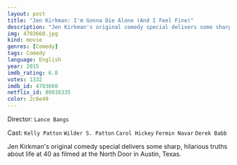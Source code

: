 ```yaml
---
layout: post
title: "Jen Kirkman: I'm Gonna Die Alone (And I Feel Fine)"
description: "Jen Kirkman's original comedy special delivers some sharp, hilarious truths about life at 40 as filmed at the North Door in Austin, Texas..."
img: 4703660.jpg
kind: movie
genres: [Comedy]
tags: Comedy 
language: English
year: 2015
imdb_rating: 6.8
votes: 1332
imdb_id: 4703660
netflix_id: 80038335
color: 2c6e49
---
```

Director: `Lance Bangs`  

Cast: `Kelly Patton` `Wilder S. Patton` `Carol Hickey` `Fermin Navar` `Derek Babb` 

Jen Kirkman's original comedy special delivers some sharp, hilarious truths about life at 40 as filmed at the North Door in Austin, Texas.
